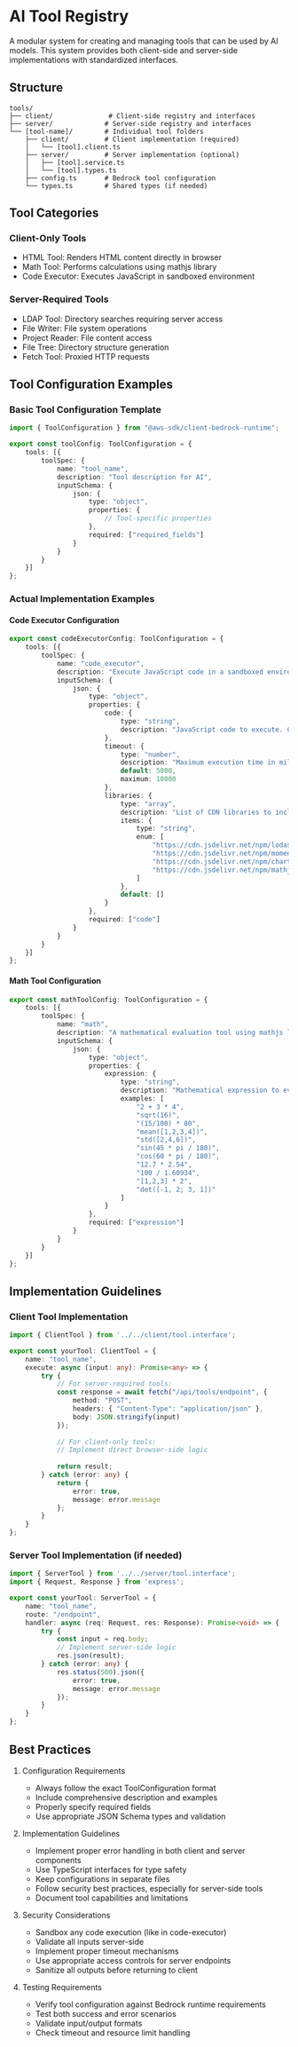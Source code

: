 # AI Tool Registry

A modular system for creating and managing tools that can be used by AI models. This system provides both client-side and server-side implementations with standardized interfaces.

## Structure

```
tools/
├── client/              # Client-side registry and interfaces
├── server/             # Server-side registry and interfaces
└── [tool-name]/        # Individual tool folders
    ├── client/         # Client implementation (required)
    │   └── [tool].client.ts
    ├── server/         # Server implementation (optional)
    │   ├── [tool].service.ts
    │   └── [tool].types.ts
    ├── config.ts       # Bedrock tool configuration
    └── types.ts        # Shared types (if needed)
```

## Tool Categories

### Client-Only Tools
- HTML Tool: Renders HTML content directly in browser
- Math Tool: Performs calculations using mathjs library
- Code Executor: Executes JavaScript in sandboxed environment

### Server-Required Tools
- LDAP Tool: Directory searches requiring server access
- File Writer: File system operations
- Project Reader: File content access
- File Tree: Directory structure generation
- Fetch Tool: Proxied HTTP requests

## Tool Configuration Examples

### Basic Tool Configuration Template

```typescript
import { ToolConfiguration } from "@aws-sdk/client-bedrock-runtime";

export const toolConfig: ToolConfiguration = {
    tools: [{
        toolSpec: {
            name: "tool_name",
            description: "Tool description for AI",
            inputSchema: {
                json: {
                    type: "object",
                    properties: {
                        // Tool-specific properties
                    },
                    required: ["required_fields"]
                }
            }
        }
    }]
};
```

### Actual Implementation Examples

#### Code Executor Configuration
```typescript
export const codeExecutorConfig: ToolConfiguration = {
    tools: [{
        toolSpec: {
            name: "code_executor",
            description: "Execute JavaScript code in a sandboxed environment with access to common libraries.",
            inputSchema: {
                json: {
                    type: "object",
                    properties: {
                        code: {
                            type: "string",
                            description: "JavaScript code to execute. Can use console.log for output."
                        },
                        timeout: {
                            type: "number",
                            description: "Maximum execution time in milliseconds",
                            default: 5000,
                            maximum: 10000
                        },
                        libraries: {
                            type: "array",
                            description: "List of CDN libraries to include",
                            items: {
                                type: "string",
                                enum: [
                                    "https://cdn.jsdelivr.net/npm/lodash@4.17.21/lodash.min.js",
                                    "https://cdn.jsdelivr.net/npm/moment@2.29.4/moment.min.js",
                                    "https://cdn.jsdelivr.net/npm/chart.js@4.4.1/dist/chart.umd.min.js",
                                    "https://cdn.jsdelivr.net/npm/mathjs@12.2.1/lib/browser/math.min.js"
                                ]
                            },
                            default: []
                        }
                    },
                    required: ["code"]
                }
            }
        }
    }]
};
```

#### Math Tool Configuration
```typescript
export const mathToolConfig: ToolConfiguration = {
    tools: [{
        toolSpec: {
            name: "math",
            description: "A mathematical evaluation tool using mathjs library. Always use direct mathematical expressions, not natural language.",
            inputSchema: {
                json: {
                    type: "object",
                    properties: {
                        expression: {
                            type: "string",
                            description: "Mathematical expression to evaluate",
                            examples: [
                                "2 + 3 * 4",
                                "sqrt(16)",
                                "(15/100) * 80",
                                "mean([1,2,3,4])",
                                "std([2,4,6])",
                                "sin(45 * pi / 180)",
                                "cos(60 * pi / 180)",
                                "12.7 * 2.54",
                                "100 / 1.60934",
                                "[1,2,3] * 2",
                                "det([-1, 2; 3, 1])"
                            ]
                        }
                    },
                    required: ["expression"]
                }
            }
        }
    }]
};
```

## Implementation Guidelines

### Client Tool Implementation
```typescript
import { ClientTool } from '../../client/tool.interface';

export const yourTool: ClientTool = {
    name: "tool_name",
    execute: async (input: any): Promise<any> => {
        try {
            // For server-required tools:
            const response = await fetch("/api/tools/endpoint", {
                method: "POST",
                headers: { "Content-Type": "application/json" },
                body: JSON.stringify(input)
            });
            
            // For client-only tools:
            // Implement direct browser-side logic
            
            return result;
        } catch (error: any) {
            return {
                error: true,
                message: error.message
            };
        }
    }
};
```

### Server Tool Implementation (if needed)
```typescript
import { ServerTool } from '../../server/tool.interface';
import { Request, Response } from 'express';

export const yourTool: ServerTool = {
    name: "tool_name",
    route: "/endpoint",
    handler: async (req: Request, res: Response): Promise<void> => {
        try {
            const input = req.body;
            // Implement server-side logic
            res.json(result);
        } catch (error: any) {
            res.status(500).json({
                error: true,
                message: error.message
            });
        }
    }
};
```

## Best Practices

1. Configuration Requirements
   - Always follow the exact ToolConfiguration format
   - Include comprehensive description and examples
   - Properly specify required fields
   - Use appropriate JSON Schema types and validation

2. Implementation Guidelines
   - Implement proper error handling in both client and server components
   - Use TypeScript interfaces for type safety
   - Keep configurations in separate files
   - Follow security best practices, especially for server-side tools
   - Document tool capabilities and limitations

3. Security Considerations
   - Sandbox any code execution (like in code-executor)
   - Validate all inputs server-side
   - Implement proper timeout mechanisms
   - Use appropriate access controls for server endpoints
   - Sanitize all outputs before returning to client

4. Testing Requirements
   - Verify tool configuration against Bedrock runtime requirements
   - Test both success and error scenarios
   - Validate input/output formats
   - Check timeout and resource limit handling